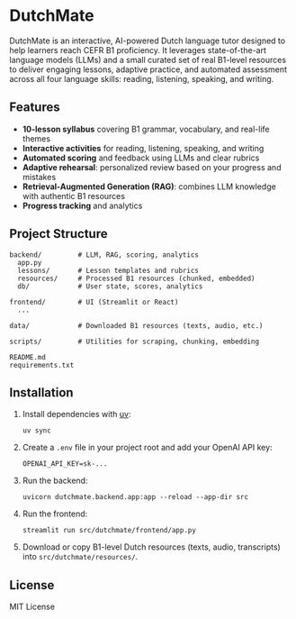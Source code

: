 # DutchMate

DutchMate is an interactive, AI-powered Dutch language tutor designed to help learners reach CEFR B1 proficiency. It leverages state-of-the-art language models (LLMs) and a small curated set of real B1-level resources to deliver engaging lessons, adaptive practice, and automated assessment across all four language skills: reading, listening, speaking, and writing.

## Features

- **10-lesson syllabus** covering B1 grammar, vocabulary, and real-life themes
- **Interactive activities** for reading, listening, speaking, and writing
- **Automated scoring** and feedback using LLMs and clear rubrics
- **Adaptive rehearsal**: personalized review based on your progress and mistakes
- **Retrieval-Augmented Generation (RAG)**: combines LLM knowledge with authentic B1 resources
- **Progress tracking** and analytics

## Project Structure

```
backend/         # LLM, RAG, scoring, analytics
  app.py
  lessons/       # Lesson templates and rubrics
  resources/     # Processed B1 resources (chunked, embedded)
  db/            # User state, scores, analytics

frontend/        # UI (Streamlit or React)
  ...

data/            # Downloaded B1 resources (texts, audio, etc.)

scripts/         # Utilities for scraping, chunking, embedding

README.md
requirements.txt
```

## Installation

1. Install dependencies with [uv](https://github.com/astral-sh/uv):
   ```
   uv sync
   ```

2. Create a `.env` file in your project root and add your OpenAI API key:
   ```
   OPENAI_API_KEY=sk-...
   ```

3. Run the backend:
   ```
   uvicorn dutchmate.backend.app:app --reload --app-dir src
   ```

4. Run the frontend:
   ```
   streamlit run src/dutchmate/frontend/app.py
   ```

5. Download or copy B1-level Dutch resources (texts, audio, transcripts) into `src/dutchmate/resources/`.

## License

MIT License
